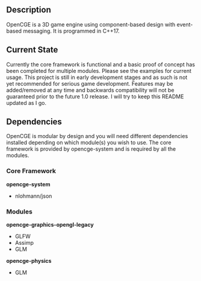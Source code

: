 ## Description

OpenCGE is a 3D game engine using component-based design with event-based messaging. It is programmed in C++17.

## Current State

Currently the core framework is functional and a basic proof of concept has been completed for multiple modules. Please see the examples for current usage. This project is still in early development stages and as such is not yet recommended for serious game development. Features may be added/removed at any time and backwards compatibility will not be guaranteed prior to the future 1.0 release. I will try to keep this README updated as I go.

## Dependencies

OpenCGE is modular by design and you will need different dependencies installed depending on which module(s) you wish to use. The core framework is provided by opencge-system and is required by all the modules. 

### Core Framework

**opencge-system**

* nlohmann/json

### Modules

**opencge-graphics-opengl-legacy**

* GLFW
* Assimp
* GLM

**opencge-physics**

* GLM

